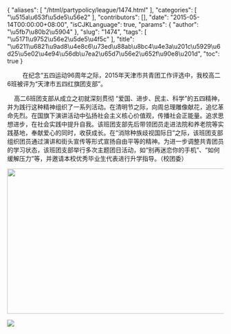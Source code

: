 {
    "aliases": [
        "/html/partypolicy/league/1474.html"
    ],
    "categories": [
        "\u515a\u653f\u5de5\u56e2"
    ],
    "contributors": [],
    "date": "2015-05-14T00:00:00+08:00",
    "isCJKLanguage": true,
    "params": {
        "author": "\u5fb7\u80b2\u5904"
    },
    "slug": "1474",
    "tags": [
        "\u5171\u9752\u56e2\u5de5\u4f5c"
    ],
    "title": "\u6211\u6821\u9ad8\u4e8c6\u73ed\u88ab\u8bc4\u4e3a\u201c\u5929\u6d25\u5e02\u4e94\u56db\u7ea2\u65d7\u56e2\u652f\u90e8\u201d",
    "toc": true
}

          在纪念“五四运动96周年之际，2015年天津市共青团工作评选中，我校高二6班被评为“天津市五四红旗团支部”。




    高二6班团支部从成立之初就深刻贯彻
“爱国、进步、民主、科学”的五四精神，并为践行这种精神组织了一系列活动。在清明节之际，向周总理雕像献花，追忆革命先烈。在国旗下演讲活动中弘扬社会主义核心价值观，传播社会正能量。追求思想进步，在社会实践中提升自我。该班团支部先后带领团员走进法院和养老院等实践基地，奉献爱心的同时，收获成长。在“消除种族歧视国际日”之际，该班团支部组织团员通过演讲和街头宣传等形式宣扬自由平等的精神。为进一步调整共青团员的学习状态，该班团支部举行多次主题团日活动，如“别再迷恋你的手机”、“如何缓解压力”等，并邀请本校优秀毕业生代表进行升学指导。（校团委）




  







<img
    src="https://cdn.tfls.online/mirror/full/fac6112eaeb0b1e5577c339eb775cca3f5e009c7.jpg"
    style="display:block;margin-left:auto;margin-right:auto;"
    decoding="async"
    fetchpriority="auto"
    loading="lazy"
    height="338"
    width="600"
/>  







<img
    src="http://www.tfls.cn/images/150514/6-150514100444920.JPG"
    style="display:block;margin-left:auto;margin-right:auto;"
    decoding="async"
    fetchpriority="auto"
    loading="lazy"
/>  






  





  



